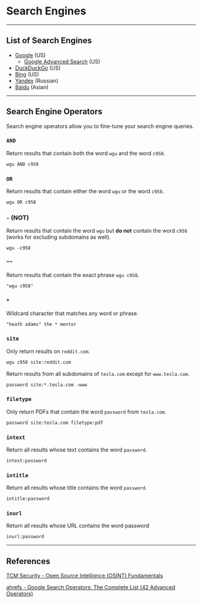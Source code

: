 # Search Engines

---

## List of Search Engines

- [Google](https://www.google.com/) (US)
	- [Google Advanced Search](https://www.google.com/advanced_search) (US)
- [DuckDuckGo](https://duckduckgo.com/) (US)
- [Bing](https://www.bing.com/) (US)
- [Yandex](https://yandex.com/) (Russian)
- [Baidu](https://www.baidu.com/) (Asian)

---

## Search Engine Operators

Search engine operators allow you to fine-tune your search engine queries.

### `AND`

Return results that contain both the word `wgu` and the word `c958`.

```txt
wgu AND c958
```

### `OR`

Return results that contain either the word `wgu` or the word `c958`.

```txt
wgu OR c958
```

### `-` (NOT)

Return results that contain the word `wgu` but **do not** contain the word `c958` (works for excluding subdomains as well).

```txt
wgu -c958
```

### `""`

Return results that contain the exact phrase `wgu c958`.

```txt
"wgu c958"
```

### `*`

Wildcard character that matches any word or phrase.

```txt
"heath adams" the * mentor
```

### `site`

Only return results on `reddit.com`.

```txt
wgu c958 site:reddit.com
```

Return results from all subdomains of `tesla.com` except for `www.tesla.com`.

```txt
password site:*.tesla.com -www
```

### `filetype`

Only return PDFs that contain the word `password` from `tesla.com`.

```txt
password site:tesla.com filetype:pdf
```

### `intext`

Return all results whose text contains the word `password`.

```txt
intext:password
```

### `intitle`

Return all results whose title contains the word `password`.

```txt
intitle:password
```

### `inurl`

Return all results whose URL contains the word password

```txt
inurl:password
```

---

## References

[TCM Security - Open Source Intellignce (OSINT) Fundamentals](https://academy.tcm-sec.com/p/osint-fundamentals)

[ahrefs - Google Search Operators: The Complete List (42 Advanced Operators)](https://ahrefs.com/blog/google-advanced-search-operators/)

